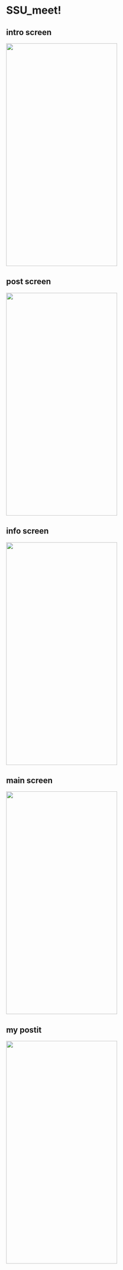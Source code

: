 # SSU_meet!

## intro screen
<img src="https://github.com/sunjae0902/ssu_meet/assets/96765626/9d8e73b7-47e9-485a-a73c-19d8953d5201.png" width="300" height="600"/><br>
## post screen 
<img src="https://github.com/sunjae0902/ssu_meet/assets/96765626/6aeec0b9-802b-47eb-8544-a31ba1fb37de.png" width="300" height="600"/><br>
## info screen
<img src="https://github.com/sunjae0902/ssu_meet/assets/96765626/081034cc-09f6-43f4-95de-4954e94ee675.png" width="300" height="600"/><br>
## main screen
<img src="https://github.com/sunjae0902/ssu_meet/assets/96765626/a0884bf2-c023-4b7e-bebf-9c1da2e72625.png" width="300" height="600"/><br>
## my postit
<img src="https://github.com/sunjae0902/ssu_meet/assets/96765626/7c5e74ec-2f98-49cf-8316-c08a1b9eae38.png" width="300" height="600"/>
